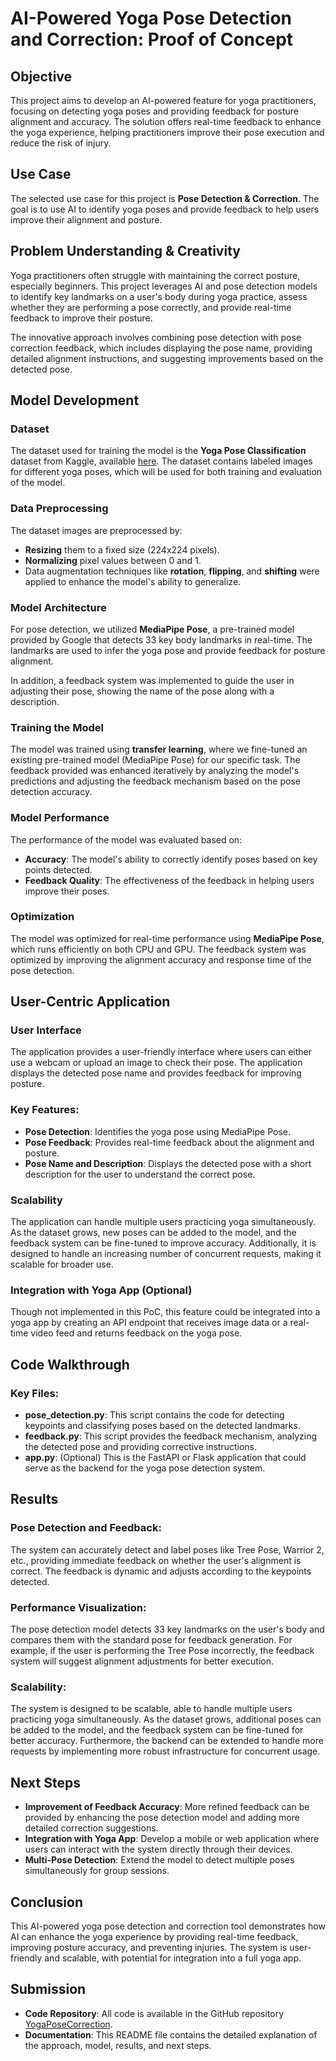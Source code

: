 # AI-Powered Yoga Pose Detection and Correction: Proof of Concept

## Objective

This project aims to develop an AI-powered feature for yoga practitioners, focusing on detecting yoga poses and providing feedback for posture alignment and accuracy. The solution offers real-time feedback to enhance the yoga experience, helping practitioners improve their pose execution and reduce the risk of injury.

## Use Case

The selected use case for this project is **Pose Detection & Correction**. The goal is to use AI to identify yoga poses and provide feedback to help users improve their alignment and posture.

## Problem Understanding & Creativity

Yoga practitioners often struggle with maintaining the correct posture, especially beginners. This project leverages AI and pose detection models to identify key landmarks on a user's body during yoga practice, assess whether they are performing a pose correctly, and provide real-time feedback to improve their posture.

The innovative approach involves combining pose detection with pose correction feedback, which includes displaying the pose name, providing detailed alignment instructions, and suggesting improvements based on the detected pose.

## Model Development

### Dataset

The dataset used for training the model is the **Yoga Pose Classification** dataset from Kaggle, available [here](https://www.kaggle.com/datasets/ujjwalchowdhury/yoga-pose-classification). The dataset contains labeled images for different yoga poses, which will be used for both training and evaluation of the model.

### Data Preprocessing

The dataset images are preprocessed by:
- **Resizing** them to a fixed size (224x224 pixels).
- **Normalizing** pixel values between 0 and 1.
- Data augmentation techniques like **rotation**, **flipping**, and **shifting** were applied to enhance the model's ability to generalize.

### Model Architecture

For pose detection, we utilized **MediaPipe Pose**, a pre-trained model provided by Google that detects 33 key body landmarks in real-time. The landmarks are used to infer the yoga pose and provide feedback for posture alignment.

In addition, a feedback system was implemented to guide the user in adjusting their pose, showing the name of the pose along with a description.

### Training the Model

The model was trained using **transfer learning**, where we fine-tuned an existing pre-trained model (MediaPipe Pose) for our specific task. The feedback provided was enhanced iteratively by analyzing the model's predictions and adjusting the feedback mechanism based on the pose detection accuracy.

### Model Performance

The performance of the model was evaluated based on:
- **Accuracy**: The model's ability to correctly identify poses based on key points detected.
- **Feedback Quality**: The effectiveness of the feedback in helping users improve their poses.

### Optimization

The model was optimized for real-time performance using **MediaPipe Pose**, which runs efficiently on both CPU and GPU. The feedback system was optimized by improving the alignment accuracy and response time of the pose detection.

## User-Centric Application

### User Interface

The application provides a user-friendly interface where users can either use a webcam or upload an image to check their pose. The application displays the detected pose name and provides feedback for improving posture.

### Key Features:
- **Pose Detection**: Identifies the yoga pose using MediaPipe Pose.
- **Pose Feedback**: Provides real-time feedback about the alignment and posture.
- **Pose Name and Description**: Displays the detected pose with a short description for the user to understand the correct pose.

### Scalability

The application can handle multiple users practicing yoga simultaneously. As the dataset grows, new poses can be added to the model, and the feedback system can be fine-tuned to improve accuracy. Additionally, it is designed to handle an increasing number of concurrent requests, making it scalable for broader use.

### Integration with Yoga App (Optional)

Though not implemented in this PoC, this feature could be integrated into a yoga app by creating an API endpoint that receives image data or a real-time video feed and returns feedback on the yoga pose.

## Code Walkthrough

### Key Files:
- **pose_detection.py**: This script contains the code for detecting keypoints and classifying poses based on the detected landmarks.
- **feedback.py**: This script provides the feedback mechanism, analyzing the detected pose and providing corrective instructions.
- **app.py**: (Optional) This is the FastAPI or Flask application that could serve as the backend for the yoga pose detection system.


## Results

### Pose Detection and Feedback:
The system can accurately detect and label poses like Tree Pose, Warrior 2, etc., providing immediate feedback on whether the user's alignment is correct. The feedback is dynamic and adjusts according to the keypoints detected.

### Performance Visualization:
The pose detection model detects 33 key landmarks on the user's body and compares them with the standard pose for feedback generation. For example, if the user is performing the Tree Pose incorrectly, the feedback system will suggest alignment adjustments for better execution.

### Scalability:
The system is designed to be scalable, able to handle multiple users practicing yoga simultaneously. As the dataset grows, additional poses can be added to the model, and the feedback system can be fine-tuned for better accuracy. Furthermore, the backend can be extended to handle more requests by implementing more robust infrastructure for concurrent usage.

## Next Steps

- **Improvement of Feedback Accuracy**: More refined feedback can be provided by enhancing the pose detection model and adding more detailed correction suggestions.
- **Integration with Yoga App**: Develop a mobile or web application where users can interact with the system directly through their devices.
- **Multi-Pose Detection**: Extend the model to detect multiple poses simultaneously for group sessions.

## Conclusion

This AI-powered yoga pose detection and correction tool demonstrates how AI can enhance the yoga experience by providing real-time feedback, improving posture accuracy, and preventing injuries. The system is user-friendly and scalable, with potential for integration into a full yoga app.

## Submission

- **Code Repository**: All code is available in the GitHub repository [YogaPoseCorrection](https://github.com/debargyadinda/YogaPoseCorrection/).
- **Documentation**: This README file contains the detailed explanation of the approach, model, results, and next steps.
